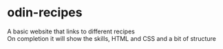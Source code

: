 # odin-recipes
A basic website that links to different recipes
<br />
On completion it will show the skills, HTML and CSS and a bit of structure